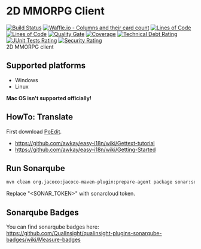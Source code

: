 # 2D MMORPG Client

[![Build Status](https://travis-ci.org/2D-MMORPG/client.svg?branch=master)](https://travis-ci.org/2D-MMORPG/client)
[![Waffle.io - Columns and their card count](https://badge.waffle.io/2D-MMORPG/planning.svg?columns=all)](https://waffle.io/2D-MMORPG/planning) 
[![Lines of Code](https://sonarcloud.io/api/badges/measure?key=com.jukusoft.mmo%3Ammorpg-client&metric=lines)](https://sonarcloud.io/dashboard/index/com.jukusoft.mmo%3Ammorpg-client) 
[![Lines of Code](https://sonarcloud.io/api/badges/measure?key=com.jukusoft.mmo%3Ammorpg-client&metric=ncloc)](https://sonarcloud.io/dashboard/index/com.jukusoft.mmo%3Ammorpg-client) 
[![Quality Gate](https://sonarcloud.io/api/badges/gate?key=com.jukusoft.mmo%3Ammorpg-client)](https://sonarcloud.io/dashboard/index/com.jukusoft.mmo%3Ammorpg-client) 
[![Coverage](https://sonarcloud.io/api/badges/measure?key=com.jukusoft.mmo%3Ammorpg-client&metric=coverage)](https://sonarcloud.io/dashboard/index/com.jukusoft.mmo%3Ammorpg-client) 
[![Technical Debt Rating](https://sonarcloud.io/api/badges/measure?key=com.jukusoft.mmo%3Ammorpg-client&metric=sqale_debt_ratio)](https://sonarcloud.io/dashboard/index/com.jukusoft.mmo%3Ammorpg-client) 
[![JUnit Tests Rating](https://sonarcloud.io/api/badges/measure?key=com.jukusoft.mmo%3Ammorpg-client&metric=test_success_density)](https://sonarcloud.io/dashboard/index/com.jukusoft.mmo%3Ammorpg-client) 
[![Security Rating](https://sonarcloud.io/api/badges/measure?key=com.jukusoft.mmo%3Ammorpg-client&metric=new_security_rating)](https://sonarcloud.io/dashboard/index/com.jukusoft.mmo%3Ammorpg-client) 
\
2D MMORPG client

## Supported platforms

  - Windows
  - Linux

**Mac OS isn't supported officially!**

## HowTo: Translate

First download [PoEdit](https://poedit.net/).

  - https://github.com/awkay/easy-i18n/wiki/Gettext-tutorial
  - https://github.com/awkay/easy-i18n/wiki/Getting-Started

## Run Sonarqube

```bash
mvn clean org.jacoco:jacoco-maven-plugin:prepare-agent package sonar:sonar -Dsonar.host.url=https://sonarcloud.io -Dsonar.organization=2d-mmorpg -Dsonar.login=<SONAR_TOKEN>
```

Replace "<SONAR_TOKEN>" with sonarcloud token.

## Sonarqube Badges

You can find sonarqube badges here:\
https://github.com/QualInsight/qualinsight-plugins-sonarqube-badges/wiki/Measure-badges